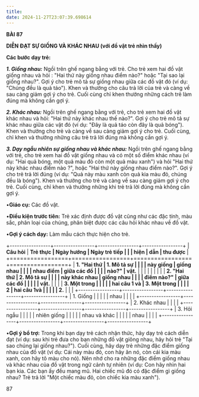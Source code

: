 ```yaml
---
title: 
date: 2024-11-27T23:07:39.698614
---
```

**BÀI 87**

**DIỄN ĐẠT SỰ GIỐNG VÀ KHÁC NHAU (với đồ vật trẻ nhìn thấy)**

**Các bước dạy trẻ:**

***1. Giống nhau:*** Ngồi trên ghế ngang bằng với trẻ. Cho trẻ xem hai
đồ vật giống nhau và hỏi : "Hai thứ này giống nhau điểm nào?" hoặc
"Tại sao lại giống nhau?". Gợi ý cho trẻ mô tả sự giống nhau giữa các
đồ vật đó (ví dụ: "Chúng đều là quả táo"). Khen và thưởng cho câu trả
lời của trẻ và càng về sau càng giảm gợi ý cho trẻ. Cuối cùng chỉ khen
thưởng những cách trẻ làm đúng mà không cần gợi ý.

***2. Khác nhau:*** Ngồi trên ghế ngang bằng với trẻ, cho trẻ xem hai
đồ vật khác nhau và hỏi: "Hai thứ này khác nhau thế nào?". Gợi ý cho
trẻ mô tả sự khác nhau giữa các vật đó (ví dụ: "Đây là quả táo còn đây
là quả bóng"). Khen và thưởng cho trẻ và càng về sau càng giảm gợi ý
cho trẻ. Cuối cùng, chỉ khen và thưởng những câu trẻ trả lời đúng mà
không cần gợi ý.

***3. Dạy ngẫu nhiên sự giống nhau và khác nhau:*** Ngồi trên ghế
ngang bằng với trẻ, cho trẻ xem hai đồ vật giống nhau và có một số
điểm khác nhau (ví dụ: "Hai quả bóng, một quả màu đỏ còn một quả màu
xanh") và hỏi "Hai thứ này khác nhau điểm nào ?", hoặc "Hai thứ này
giống nhau điểm nào?". Gợi ý cho trẻ trả lời đúng (ví dụ: "Quả này màu
xanh còn quả kia màu đỏ, chúng đều là bóng"). Khen và thưởng cho trẻ
và càng về sau càng giảm gợi ý cho trẻ. Cuối cùng, chỉ khen và thưởng
những khi trẻ trả lời đúng mà không cần gợi ý.

•**Giáo cụ:** Các đồ vật.

•**Điều kiện trước tiên:** Trẻ xác định được đồ vật cũng như các đặc
tính, màu sắc, phân loại của chúng, phân biệt được các câu hỏi khác
nhau về đồ vật.

•**Gợi ý cách dạy:** Làm mẫu cách thực hiện cho trẻ.

+-----------------+-----------------+-----------------+-----------------+
| **Câu hỏi**     | **Trẻ thực      | **Ngày hướng  | **Ngày trẻ tiếp |
|                 | hiện**          | dẫn**         | thu được**      |
+=================+=================+=================+=================+
| **1. "Hai thứ | **1. Mô tả sự |                 |                 |
| này giống     | giống nhau    |                 |                 |
| nhau điểm     | giữa các đồ   |                 |                 |
| nào?"**       | vật.**        |                 |                 |
|               |               |                 |                 |
| **2. "Hai thứ | **2. Mô tả sự |                 |                 |
| này khác nhau | giống nhau    |                 |                 |
| điểm nào?"**  | giữa các đồ   |                 |                 |
|                 | vật.**        |                 |                 |
| **3. Một trong  |                 |                 |                 |
| hai câu 1 và    | **3. Một trong  |                 |                 |
| 2**             | hai câu 1và     |                 |                 |
|                 | 2.**            |                 |                 |
+-----------------+-----------------+-----------------+-----------------+
| 1. Giống     |                 |                 |                 |
| nhau          |                 |                 |                 |
+-----------------+-----------------+-----------------+-----------------+
| 2. Khác nhau |                 |                 |                 |
+-----------------+-----------------+-----------------+-----------------+
| 3. Hỏi ngẫu  |                 |                 |                 |
| nhiên giống   |                 |                 |                 |
| nhau và khác  |                 |                 |                 |
| nhau          |                 |                 |                 |
+-----------------+-----------------+-----------------+-----------------+

•**Gợi ý bổ trợ:** Trong khi bạn dạy trẻ cách nhận thức, hãy dạy trẻ
cách diễn đạt (ví dụ: sau khi trẻ đưa cho bạn những đồ vật giông nhau,
hãy hỏi trẻ "Tại sao chúng lại giống nhau?"). Cuối cùng, hãy dạy trẻ
những đặc điểm giống nhau của đồ vật (ví dụ: Cái này màu đỏ, con hãy
ăn nó, còn cái kia màu xanh, con hãy tô màu cho nó). Nên nhớ cho ra
những đặc điểm giống nhau và khác nhau của đồ vật trong ngữ cảnh tự
nhiên (ví dụ: Con hãy nhìn hai bạn kia. Các bạn ấy đều mang mũ. Hai
chiếc mũ đó có đặc điểm gì giống nhau? Trẻ trả lời "Một chiếc màu đỏ,
còn chiếc kia màu xanh").

87

